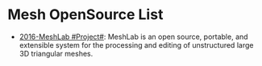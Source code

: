 # Mesh OpenSource List

- [2016-MeshLab #Project#](https://github.com/cnr-isti-vclab/meshlab): MeshLab is an open source, portable, and extensible system for the processing and editing of unstructured large 3D triangular meshes.
